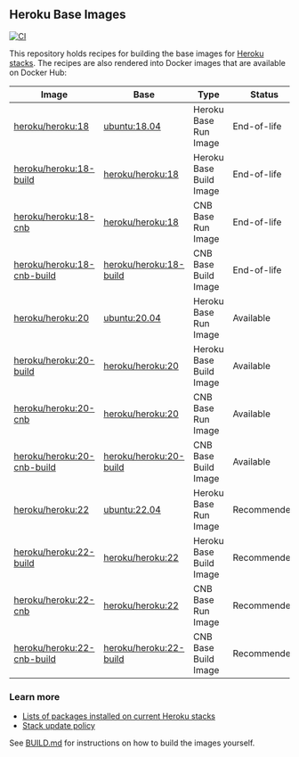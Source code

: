 ## Heroku Base Images

[![CI](https://github.com/heroku/base-images/actions/workflows/ci.yml/badge.svg)](https://github.com/heroku/base-images/actions/workflows/ci.yml)

This repository holds recipes for building the base images for [Heroku stacks](https://devcenter.heroku.com/articles/stack).
The recipes are also rendered into Docker images that are available on Docker Hub:

| Image                                     | Base                                  | Type                    | Status      |
|-------------------------------------------|---------------------------------------|-------------------------|-------------|
| [heroku/heroku:18][heroku-tags]           | [ubuntu:18.04][ubuntu-tags]           | Heroku Base Run Image   | End-of-life |
| [heroku/heroku:18-build][heroku-tags]     | [heroku/heroku:18][heroku-tags]       | Heroku Base Build Image | End-of-life |
| [heroku/heroku:18-cnb][heroku-tags]       | [heroku/heroku:18][heroku-tags]       | CNB Base Run Image      | End-of-life |
| [heroku/heroku:18-cnb-build][heroku-tags] | [heroku/heroku:18-build][heroku-tags] | CNB Base Build Image    | End-of-life |
| [heroku/heroku:20][heroku-tags]           | [ubuntu:20.04][ubuntu-tags]           | Heroku Base Run Image   | Available   |
| [heroku/heroku:20-build][heroku-tags]     | [heroku/heroku:20][heroku-tags]       | Heroku Base Build Image | Available   |
| [heroku/heroku:20-cnb][heroku-tags]       | [heroku/heroku:20][heroku-tags]       | CNB Base Run Image      | Available   |
| [heroku/heroku:20-cnb-build][heroku-tags] | [heroku/heroku:20-build][heroku-tags] | CNB Base Build Image    | Available   |
| [heroku/heroku:22][heroku-tags]           | [ubuntu:22.04][ubuntu-tags]           | Heroku Base Run Image   | Recommended |
| [heroku/heroku:22-build][heroku-tags]     | [heroku/heroku:22][heroku-tags]       | Heroku Base Build Image | Recommended |
| [heroku/heroku:22-cnb][heroku-tags]       | [heroku/heroku:22][heroku-tags]       | CNB Base Run Image      | Recommended |
| [heroku/heroku:22-cnb-build][heroku-tags] | [heroku/heroku:22-build][heroku-tags] | CNB Base Build Image    | Recommended |

### Learn more

* [Lists of packages installed on current Heroku stacks](https://devcenter.heroku.com/articles/stack-packages)
* [Stack update policy](https://devcenter.heroku.com/articles/stack-update-policy)

See [BUILD.md](BUILD.md) for instructions on how to build the images yourself.

[heroku-tags]: https://hub.docker.com/r/heroku/heroku/tags
[ubuntu-tags]: https://hub.docker.com/_/ubuntu?tab=tags
